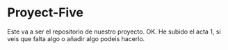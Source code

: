 # Proyect-Five
Este va a ser el repositorio de nuestro proyecto.
OK.
He subido el acta 1, si veis que falta algo o añadir algo podeis hacerlo.
